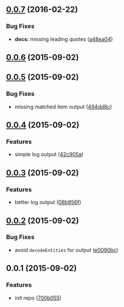 <a name="0.0.7"></a>
## [0.0.7](https://github.com/sparanoid/grunt-leading-quotes/compare/v0.0.6...v0.0.7) (2016-02-22)


### Bug Fixes

* **docs:** missing leading quotes ([a48ea04](https://github.com/sparanoid/grunt-leading-quotes/commit/a48ea04))



<a name="0.0.6"></a>
## [0.0.6](https://github.com/sparanoid/grunt-leading-quotes/compare/v0.0.5...v0.0.6) (2015-09-02)




<a name="0.0.5"></a>
## [0.0.5](https://github.com/sparanoid/grunt-leading-quotes/compare/v0.0.4...v0.0.5) (2015-09-02)


### Bug Fixes

* missing matched item output ([494dd8c](https://github.com/sparanoid/grunt-leading-quotes/commit/494dd8c))



<a name="0.0.4"></a>
## [0.0.4](https://github.com/sparanoid/grunt-leading-quotes/compare/v0.0.3...v0.0.4) (2015-09-02)


### Features

* simple log output ([42c905a](https://github.com/sparanoid/grunt-leading-quotes/commit/42c905a))



<a name="0.0.3"></a>
## [0.0.3](https://github.com/sparanoid/grunt-leading-quotes/compare/v0.0.2...v0.0.3) (2015-09-02)


### Features

* better log output ([08b956f](https://github.com/sparanoid/grunt-leading-quotes/commit/08b956f))



<a name="0.0.2"></a>
## [0.0.2](https://github.com/sparanoid/grunt-leading-quotes/compare/v0.0.1...v0.0.2) (2015-09-02)


### Bug Fixes

* avoid `decodeEntities` for output ([e0090bc](https://github.com/sparanoid/grunt-leading-quotes/commit/e0090bc))



<a name="0.0.1"></a>
## 0.0.1 (2015-09-02)


### Features

* init repo ([700b055](https://github.com/sparanoid/grunt-leading-quotes/commit/700b055))
